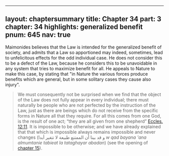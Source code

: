   ---
layout: chaptersummary
title: Chapter 34
part: 3
chapter: 34
highlights: generalized benefit
pnum: 645
nav: true
---

Maimonides believes that the Law is intended for the generalized benefit of society, and admits that a Law so apportioned may indeed, sometimes, lead to unfelicitous effects for the odd individual case. He does not consider this to be a defect of the Law, because he considers this to be unavoidable in any system that tries to maximize benefit for all. He appeals to Nature to make this case, by stating that "in Nature the various forces produce benefits which are general, but in some solitary cases they cause also injury".

> We must consequently not be surprised when we find that the object of the Law does not fully appear in every individual; there must naturally be people who are not perfected by the instruction of the Law, just as there are beings which do not receive from the specific forms in Nature all that they require. For all this comes from one God, is the result of one act; “they are all given from one shepherd” [Eccles. 12:11](https://sefaria.org/Ecclesiastes.12.11). It is impossible to be otherwise; and we have already explained that that which is impossible always remains impossible and never changes (و قد بينا أن الممتنع طبيعة لا تتغير أبدا _w qad bayana 'ana almumtanie tabieat la tataghayar abadan_) (see the opening of [chapter 15](https://emadmasroor.github.io/Guide-Perplexed/summaries#part-iii-chapter-15-impossibilities)). 
